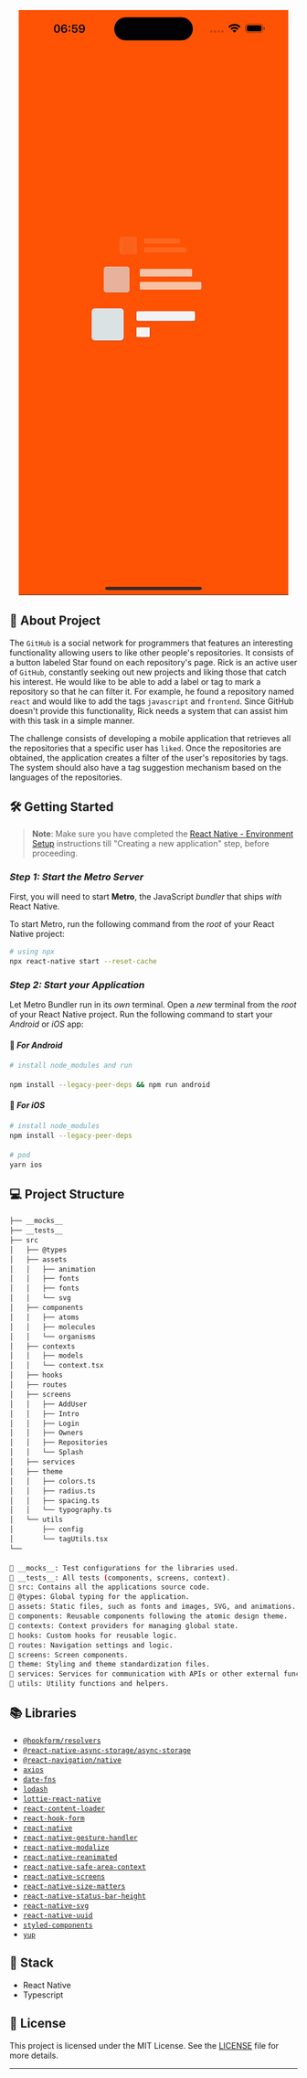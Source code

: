<p align="center">
  <img src="./simulator.gif">
</p>

## 👻 About Project

The `GitHub` is a social network for programmers that features an interesting functionality allowing users to like other people's repositories. It consists of a button labeled Star found on each repository's page. Rick is an active user of `GitHub`, constantly seeking out new projects and liking those that catch his interest. He would like to be able to add a label or tag to mark a repository so that he can filter it. For example, he found a repository named `react` and would like to add the tags `javascript` and `frontend`. Since GitHub doesn't provide this functionality, Rick needs a system that can assist him with this task in a simple manner.


The challenge consists of developing a mobile application that retrieves all the repositories that a specific user has `liked`. Once the repositories are obtained, the application creates a filter of the user's repositories by tags. The system should also have a tag suggestion mechanism based on the languages of the repositories.

## 🛠 Getting Started

>**Note**: Make sure you have completed the [React Native - Environment Setup](https://reactnative.dev/docs/environment-setup) instructions till "Creating a new application" step, before proceeding.

### _Step 1: Start the Metro Server_

First, you will need to start **Metro**, the JavaScript _bundler_ that ships _with_ React Native.

To start Metro, run the following command from the _root_ of your React Native project:

```bash
# using npx
npx react-native start --reset-cache

```

### _Step 2: Start your Application_

Let Metro Bundler run in its _own_ terminal. Open a _new_ terminal from the _root_ of your React Native project. Run the following command to start your _Android_ or _iOS_ app:

#### 🤖 _For Android_

```bash
# install node_modules and run

npm install --legacy-peer-deps && npm run android

```

#### 🍏 _For iOS_

```bash
# install node_modules
npm install --legacy-peer-deps

# pod
yarn ios
```

## 💻 Project Structure

```bash
├── __mocks__
├── __tests__ 
├── src
│   ├── @types 
│   ├── assets
│   │   ├── animation
│   │   ├── fonts
│   │   ├── fonts
│   │   └── svg
│   ├── components
│   │   ├── atoms
│   │   ├── molecules
│   │   └── organisms
│   ├── contexts
│   │   ├── models
│   │   └── context.tsx
│   ├── hooks
│   ├── routes
│   ├── screens
│   │   ├── AddUser
│   │   ├── Intro
│   │   ├── Login
│   │   ├── Owners
│   │   ├── Repositories
│   │   └── Splash
│   ├── services
│   ├── theme
│   │   ├── colors.ts
│   │   ├── radius.ts
│   │   ├── spacing.ts
│   │   └── typography.ts
│   └── utils
│       ├── config
│       └── tagUtils.tsx
└── 

📁 __mocks__: Test configurations for the libraries used.
📁 __tests__: All tests (components, screens, context).
📁 src: Contains all the applications source code.
📁 @types: Global typing for the application.
📁 assets: Static files, such as fonts and images, SVG, and animations.
📁 components: Reusable components following the atomic design theme.
📁 contexts: Context providers for managing global state.
📁 hooks: Custom hooks for reusable logic.
📁 routes: Navigation settings and logic.
📁 screens: Screen components.
📁 theme: Styling and theme standardization files.
📁 services: Services for communication with APIs or other external functionalities.
📁 utils: Utility functions and helpers.

```

## 📚 Libraries

- [`@hookform/resolvers`](https://www.npmjs.com/package/@hookform/resolvers)
- [`@react-native-async-storage/async-storage`](https://reactnative.dev/docs/asyncstorage)
- [`@react-navigation/native`](https://reactnavigation.org/docs/getting-started)
- [`axios`](https://axios-http.com/ptbr/docs/intro)
- [`date-fns`](https://date-fns.org/)
- [`lodash`](https://www.npmjs.com/package/lodash)
- [`lottie-react-native`](https://github.com/lottie-react-native/lottie-react-native)
- [`react-content-loader`](https://www.npmjs.com/package/react-content-loader)
- [`react-hook-form`](https://react-hook-form.com/)
- [`react-native`](https://reactnative.dev/)
- [`react-native-gesture-handler`](https://docs.swmansion.com/react-native-gesture-handler)
- [`react-native-modalize`](https://github.com/jeremybarbet/react-native-modalize)
- [`react-native-reanimated`](https://docs.swmansion.com/react-native-reanimated/)
- [`react-native-safe-area-context`](https://www.npmjs.com/package/react-native-safe-area-context)
- [`react-native-screens`](https://github.com/software-mansion/react-native-screens)
- [`react-native-size-matters`](https://github.com/nirsky/react-native-size-matters)
- [`react-native-status-bar-height`](https://www.npmjs.com/package/react-native-status-bar-height)
- [`react-native-svg`](https://github.com/software-mansion/react-native-svg)
- [`react-native-uuid`](https://www.npmjs.com/package/react-native-uuid)
- [`styled-components`](https://styled-components.com/)
- [`yup`](https://github.com/jquense/yup)

## 🚧 Stack

- React Native
- Typescript

## 📝 License

This project is licensed under the MIT License. See the [LICENSE](LICENSE) file for more details.

---